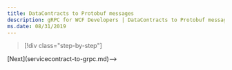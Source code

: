 ```yaml
---
title: DataContracts to Protobuf messages
description: gRPC for WCF Developers | DataContracts to Protobuf messages
ms.date: 08/31/2019
---
```


>[!div class="step-by-step"]
<!-->[Next](servicecontract-to-grpc.md)-->
